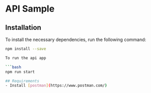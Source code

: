 # API Sample

## Installation

To install the necessary dependencies, run the following command:

```bash
npm install --save

To run the api app

```bash
npm run start

## Requirements
- Install [postman](https://www.postman.com/)
